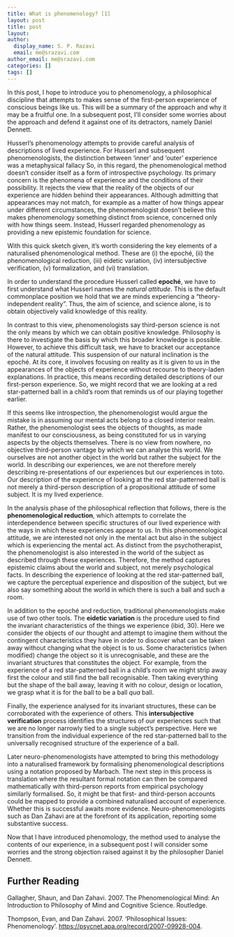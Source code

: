 ```yaml
---
title: What is phenomenology? [1]
layout: post
title: post
layout: 
author:
  display_name: S. P. Razavi
  email: me@srazavi.com
author_email: me@srazavi.com
categories: []
tags: []
---
```

In this post, I hope to introduce you to phenomenology, a philosophical discipline that attempts to makes sense of the first-person experience of conscious beings like us. This will be a summary of the approach and why it may be a fruitful one. In a subsequent post, I'll consider some worries about the approach and defend it against one of its detractors, namely Daniel Dennett.

Husserl’s phenomenology attempts to provide careful analysis of descriptions of lived experience. For Husserl and subsequent phenomenologists, the distinction between ‘inner’ and ‘outer’ experience was a metaphysical fallacy So, in this regard, the phenomenological method doesn’t consider itself as a form of introspective psychology. Its primary concern is the phenomena of experience and the conditions of their possibility. It rejects the view that the reality of the objects of our experience are hidden behind their appearances. Although admitting that appearances may not match, for example as a matter of how things appear under different circumstances, the phenomenologist doesn’t believe this makes phenomenology something distinct from science, concerned only with how things seem. Instead, Husserl regarded phenomenology as providing a new epistemic foundation for science.

With this quick sketch given, it’s worth considering the key elements of a naturalised phenomenological method. These are (i) the epoché, (ii) the phenomenological reduction, (iii) eidetic variation, (iv) intersubjective verification, (v) formalization, and (vi) translation.

In order to understand the procedure Husserl called **epoché**, we have to first understand what Husserl names the _natural attitude_.  This is the default commonplace position we hold that we are minds experiencing a “theory-independent reality”. Thus, the aim of science, and science alone, is to obtain objectively valid knowledge of this reality. 

In contrast to this view, phenomenologists say third-person science is not the only means by which we can obtain positive knowledge. Philosophy is there to investigate the basis by which this broader knowledge is possible. However, to achieve this difficult task, we have to bracket our acceptance of the natural attitude. This suspension of our natural inclination is the epoché. At its core, it involves focusing on reality as it is given to us in the appearances of the objects of experience without recourse to theory-laden explanations. In practice, this means recording detailed descriptions of our first-person experience. So, we might record that we are looking at a red star-patterned ball in a child’s room that reminds us of our playing together earlier.

If this seems like introspection, the phenomenologist would argue the mistake is in assuming our mental acts belong to a closed interior realm. Rather, the phenomenologist sees the objects of thoughts, as made manifest to our consciousness, as being constituted for us in varying aspects by the objects themselves. There is no view from nowhere, no objective third-person vantage by which we can analyse this world. We ourselves are not another object in the world but rather the subject for the world.  In describing our experiences, we are not therefore merely describing re-presentations of our experiences but our experiences in toto.  Our description of the experience of looking at the red star-patterned ball is not merely a third-person description of a propositional attitude of some subject. It is my lived experience.

In the analysis phase of the philosophical reflection that follows, there is the **phenomenological reduction**, which attempts to correlate the interdependence between specific structures of our lived experience with the ways in which these experiences appear to us. In this phenomenological attitude, we are interested not only in the mental act but also in the subject which is experiencing the mental act. As distinct from the psychotherapist, the phenomenologist is also interested in the world of the subject as described through these experiences. Therefore, the method captures epistemic claims about the world and subject, not merely psychological facts. In describing the experience of looking at the red star-patterned ball, we capture the perceptual experience and disposition of the subject, but we also say something about the world in which there is such a ball and such a room.

In addition to the epoché and reduction, traditional phenomenologists make use of two other tools. The **eidetic variation** is the procedure used to find the invariant characteristics of the things we experience (ibid, 30). Here we consider the objects of our thought and attempt to imagine them without the contingent characteristics they have in order to discover what can be taken away without changing what the object is to us. Some characteristics (when modified) change the object so it is unrecognisable, and these are the invariant structures that constitutes the object. For example, from the experience of a red star-patterned ball in a child’s room we might strip away first the colour and still find the ball recognisable. Then taking everything but the shape of the ball away, leaving it with no colour, design or location, we grasp what it is for the ball to be a ball _qua_ ball. 

Finally, the experience analysed for its invariant structures, these can be corroborated with the experience of others. This **intersubjective verification** process identifies the structures of our experiences such that we are no longer narrowly tied to a single subject’s perspective. Here we transition from the individual experience of the red star-patterned ball to the universally recognised structure of the experience of a ball. 

Later neuro-phenomenologists have attempted to bring this methodology into a naturalised framework by formalising phenomenological descriptions using a notation proposed by Marbach. The next step in this process is translation where the resultant formal notation can then be compared mathematically with third-person reports from empirical psychology similarly formalised. So, it might be that first- and third-person accounts could be mapped to provide a combined naturalised account of experience. Whether this is successful awaits more evidence. Neuro-phenomenologists such as Dan Zahavi are at the forefront of its application, reporting some substantive success.

Now that I have introduced phenomology, the method used to analyse the contents of our experience, in a subsequent post I will consider some worries and the strong objection raised against it by the philosopher Daniel Dennett. 

## Further Reading

Gallagher, Shaun, and Dan Zahavi. 2007. The Phenomenological Mind: An Introduction to Philosophy of Mind and Cognitive Science. Routledge.

Thompson, Evan, and Dan Zahavi. 2007. ‘Philosophical Issues: Phenomenology’. https://psycnet.apa.org/record/2007-09928-004.
